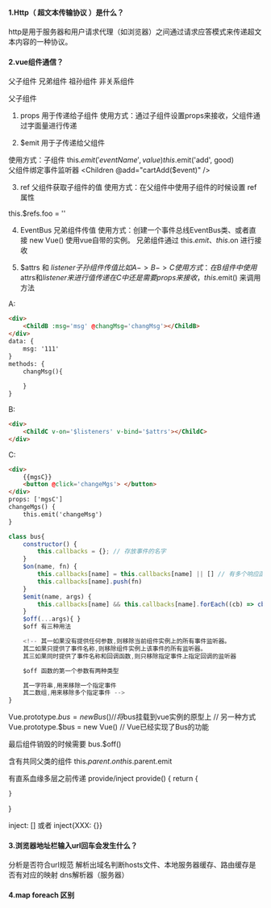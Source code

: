 #### 1.Http（ 超文本传输协议 ）是什么？ #####
http是用于服务器和用户请求代理（如浏览器）之间通过请求应答模式来传递超文本内容的一种协议。

#### 2.vue组件通信？ #####################
父子组件
兄弟组件
祖孙组件
非关系组件

父子组件
1. props
用于传递给子组件
使用方式：通过子组件设置props来接收，父组件通过字面量进行传递

2. $emit
用于子传递给父组件

使用方式：子组件 this.$emit('eventName', value)
this.$emit('add', good)  
父组件绑定事件监听器
<Children @add="cartAdd($event)" />  

3. ref
父组件获取子组件的值
使用方式：在父组件中使用子组件的时候设置 ref 属性
<Children ref='foo'/>  
this.$refs.foo = ''

4. EventBus
兄弟组件传值
使用方式：创建一个事件总线EventBus类、或者直接 new Vue() 使用vue自带的实例。
兄弟组件通过 this.$emit、this.$on 进行接收


5. $attrs 和 $listener
子孙组件传值
比如A -> B -> C
使用方式：在B组件中使用$attrs和$listener 来进行值传递
在C中还是需要 props来接收，this.$emit() 来调用方法

A: 
```html
<div>
    <ChildB :msg='msg' @changMsg='changMsg'></ChildB>
</div>
data: {
    msg: '111'
}
methods: {
    changMsg(){
        
    }
}
```
B: 
```html
<div>
    <ChildC v-on='$listeners' v-bind='$attrs'></ChildC>
</div>
```
C:
```html
<div>
    {{mgsC}}
    <button @click='changeMgs'> </button>
</div>
props: ['mgsC']
changeMgs() {
    this.emit('changeMsg')
}
```
```js
class bus{
    constructor() {
        this.callbacks = {}; // 存放事件的名字
    }   
    $on(name, fn) {
        this.callbacks[name] = this.callbacks[name] || [] // 有多个响应函数时
        this.callbacks[name].push(fn)
    }
    $emit(name, args) {
        this.callbacks[name] && this.callbacks[name].forEach((cb) => cb(args));  
    }
    $off(...args){ }
    $off 有三种用法

    <!-- 其一如果没有提供任何参数,则移除当前组件实例上的所有事件监听器。
    其二如果只提供了事件名称,则移除组件实例上该事件的所有监听器。
    其三如果同时提供了事件名称和回调函数,则只移除指定事件上指定回调的监听器

    $off 函数的第一个参数有两种类型

    其一字符串,用来移除一个指定事件
    其二数组,用来移除多个指定事件 -->
}
```

Vue.prototype.$bus = new Bus() // 将$bus挂载到vue实例的原型上
// 另一种方式  
Vue.prototype.$bus = new Vue() // Vue已经实现了Bus的功能

最后组件销毁的时候需要 bus.$off()


含有共同父类的组件
this.$parent.on
this.$parent.emit

有直系血缘多层之前传递
provide/inject
provide() {
    return {

    }
}

inject: [] 或者 inject{XXX: {}}
#### 3.浏览器地址栏输入url回车会发生什么？ #####################
分析是否符合url规范
解析出域名判断hosts文件、本地服务器缓存、路由缓存是否有对应的映射
dns解析器（服务器）

#### 4.map foreach 区别
